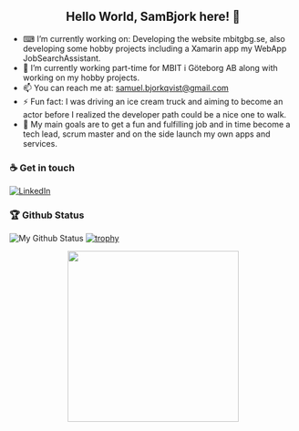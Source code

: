 <h2 align="center"> Hello World, SamBjork here! 👋 </h2>

- ⌨ I’m currently working on: Developing the website mbitgbg.se, also developing some hobby projects including a Xamarin app my WebApp JobSearchAssistant.
- 🌱 I’m currently working part-time for MBIT i Göteborg AB along with working on my hobby projects.
- 📫 You can reach me at: samuel.bjorkqvist@gmail.com
- ⚡ Fun fact: I was driving an ice cream truck and aiming to become an actor before I realized the developer path could be a nice one to walk.
- 🥅 My main goals are to get a fun and fulfilling job and in time become a tech lead, scrum master and on the side launch my own apps and services. 

### ☕ Get in touch
[![LinkedIn](https://img.shields.io/badge/LinkedIn-blue?style=flat&logo=linkedin&labelColor=blue)](https://www.linkedin.com/in/samuel-b-954622a9/)

### 🏆 Github Status
![My Github Status](https://github-readme-stats.vercel.app/api?username=sambjork&show_icons=true&hide_border=true)
[![trophy](https://github-profile-trophy.vercel.app/?username=sambjork)](https://github.com/sambjork/github-profile-trophy)

<p align="center">
  <img width="300" src="https://media.giphy.com/media/ZVik7pBtu9dNS/giphy.gif">
</p>

